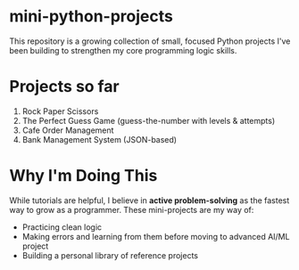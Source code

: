 # mini-python-projects

This repository is a growing collection of small, focused Python projects I've been building to strengthen my core programming logic skills.

# Projects so far

1. Rock Paper Scissors 
2. The Perfect Guess Game (guess-the-number with levels & attempts)
3. Cafe Order Management
4. Bank Management System (JSON-based)

# Why I'm Doing This
While tutorials are helpful, I believe in **active problem-solving** as the fastest way to grow as a programmer. These mini-projects are my way of:
- Practicing clean logic 
- Making errors and learning from them before moving to advanced AI/ML project
- Building a personal library of reference projects

